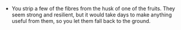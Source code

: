 - You strip a few of the fibres from the husk of one of the fruits. They seem strong and resilient, but it would take days to make anything useful from them, so you let them fall back to the ground.